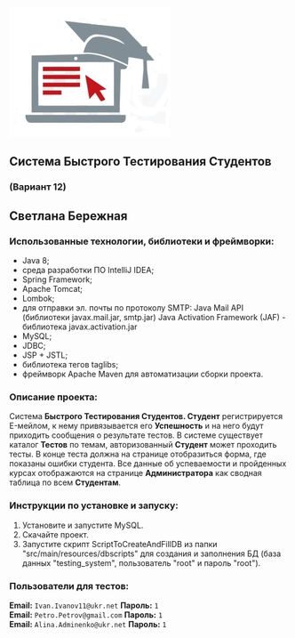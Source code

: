 ![Student Testing](src/main/webapp/resources/images/studentTesting.jpg "Student Testing")

Система Быстрого Тестирования Студентов
-------------------------------
### (Вариант 12)

## Светлана Бережная

### Использованные технологии, библиотеки и фреймворки:
- Java 8;
- среда разработки ПО IntelliJ IDEA; 
- Spring Framework;
- Apache Tomcat;
- Lombok;
- для отправки эл. почты по протоколу SMTP: 
Java Mail API (библиотеки javax.mail.jar, smtp.jar)
Java Activation Framework (JAF) - библиотека javax.activation.jar
- MySQL; 
- JDBC; 
- JSP + JSTL;
- библиотека тегов taglibs;
- фреймворк Apache Maven для автоматизации сборки проекта.

### Описание проекта:
Система **Быстрого Тестирования Студентов. Студент** регистрируется E-мейлом, к нему привязывается его **Успешность** и на него будут приходить сообщения о результате тестов. В системе существует каталог **Тестов** по темам, авторизованный **Студент** может проходить тесты. В конце теста должна на странице отобразиться форма, где показаны ошибки студента. Все данные об успеваемости и пройденных курсах отображаются на странице **Администратора** как сводная таблица по всем **Студентам**.

### Инструкции по установке и запуску:
1. Установите и запустите MySQL.
2. Скачайте проект.
3. Запустите скрипт ScriptToCreateAndFillDB из папки "src/main/resources/dbscripts" для создания и заполнения БД (база данных "testing_system", пользователь "root" и пароль "root").
 
 ### Пользователи для тестов:
 **Email:** `Ivan.Ivanov11@ukr.net` **Пароль:** `1` <br>
 **Email:** `Petro.Petrov@gmail.com` **Пароль:** `1` <br>
 **Email:** `Alina.Adminenko@ukr.net` **Пароль:** `1` <br>
 